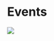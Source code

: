 Events
======

![](http://storage5.static.itmages.com/i/14/0910/h_1410362713_2651600_07137db43c.png)
